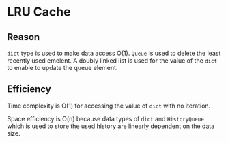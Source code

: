 # LRU Cache
## Reason
```dict``` type is used to make data access O(1). ```Queue``` is used to delete the least recently used emelent. A doubly linked list is used for the value of the ```dict``` to enable to update the queue element.

## Efficiency
Time complexity is O(1) for accessing the value of ```dict``` with no iteration.

Space efficiency is O(n) because data types of ```dict``` and ```HistoryQueue``` which is used to store the used history are linearly dependent on the data size.
